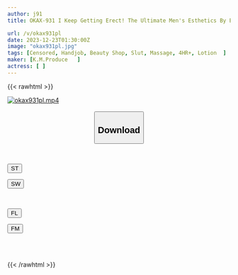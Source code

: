 ```yaml
---
author: j91
title: OKAX-931 I Keep Getting Erect! The Ultimate Men's Esthetics By Estheticians Who Know Everything About Erogenous Zones

url: /v/okax931pl
date: 2023-12-23T01:30:00Z
image: "okax931pl.jpg"
tags: [Censored, Handjob, Beauty Shop, Slut, Massage, 4HR+, Lotion	]
maker: [K.M.Produce   ]
actress: [ ]
---
```



{{< rawhtml >}}

<div class="video" data-videoid="462LXabJ2RHK0GA">
    <a href="javascript:;">
        <img src="/v/okax931pl/okax931pl.jpg" width="WIDTH" height="HEIGHT" alt="okax931pl.mp4" loading="lazy">
    </a>
</div>

<script type="text/javascript" src="https://j91.asia/asset/on-demand-st.js"></script>

<br>
  <link rel="stylesheet" href="https://j91.asia/asset/bs5.css">
  
  <center>
  <button class="btn btn-primary" type="button" data-bs-toggle="collapse" data-bs-target=".multi-collapse" aria-expanded="false" aria-controls="multiCollapseExample1 multiCollapseExample2"><h2>Download</h2></button></center>
</p>
<div class="row">
  <div class="col">
    <div class="collapse multi-collapse" id="multiCollapseExample1">
      <div class="card card-body">
	      	      <br>
<div class="buttons">  
<p><a href="https://streamtape.to/v/462LXabJ2RHK0GA" target="_blank"><button class="btn-hover color-3"><i class="fa fa-download"></i> ST</button></a></p>
<p><a href="https://flaswish.com/x6aapclbvye3" target="_blank"><button class="btn-hover color-2"><i class="fa fa-download"></i> SW</button></a></p></div>
    </div>
  </div>
</div>
  <div class="col">
    <div class="collapse multi-collapse" id="multiCollapseExample2">
      <div class="card card-body">
	      <br>
<div class="buttons">
<p><a href="javascript:;" target="_blank"><button class="btn-hover color-9"><i class="fa fa-download"></i> FL</button></a></p>
<p><a href="javascript:;" target="_blank"><button class="btn-hover color-8"><i class="fa fa-download"></i> FM</button></a></p></div>
<br><br>
      </div>
    </div>
  </div>
</div>

{{< /rawhtml >}}